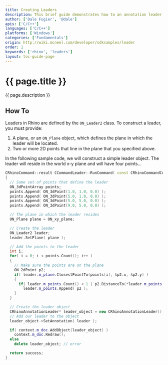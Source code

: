 ```yaml
---
title: Creating Leaders
description: This brief guide demonstrates how to an annotation leader using C/C++.
author: ['Dale Fugier', '@dale']
apis: ['C/C++']
languages: ['C/C++']
platforms: ['Windows']
categories: ['Fundamentals']
origin: http://wiki.mcneel.com/developer/sdksamples/leader
order: 1
keywords: ['rhino', 'leaders']
layout: toc-guide-page
---
```


# {{ page.title }}

{{ page.description }}

## How To

Leaders in Rhino are defined by the `ON_Leader2` class.  To construct a leader, you must provide:

1. A plane, or an `ON_Plane` object, which defines the plane in which the leader will be located.
2. Two or more 2D points that line in the plane that you specified above.

In the following sample code, we will construct a simple leader object.  The leader will reside in the world x-y plane and will have four points...

```cpp
CRhinoCommand::result CCommandLeader::RunCommand( const CRhinoCommandContext& context )
{
  // Some set of points that define the leader
  ON_3dPointArray points;
  points.Append( ON_3dPoint(1.0, 1.0, 0.0) );
  points.Append( ON_3dPoint(5.0, 1.0, 0.0) );
  points.Append( ON_3dPoint(5.0, 5.0, 0.0) );
  points.Append( ON_3dPoint(9.0, 5.0, 0.0) );

  // The plane in which the leader resides
  ON_Plane plane = ON_xy_plane;

  // Create the leader
  ON_Leader2 leader;
  leader.SetPlane( plane );

  // Add the points to the leader
  int i;
  for( i = 0; i < points.Count(); i++ )
  {
    // Make sure the points are on the plane
    ON_2dPoint p2;
    if( leader.m_plane.ClosestPointTo(points[i], &p2.x, &p2.y) )
    {
      if( leader.m_points.Count() < 1 | p2.DistanceTo(*leader.m_points.Last()) > ON_SQRT_EPSILON )
        leader.m_points.Append( p2 );
    }
  }

  // Create the leader object
  CRhinoAnnotationLeader* leader_object = new CRhinoAnnotationLeader();
  // Add our leader to the object
  leader_object->SetAnnotation( leader );

  if( context.m_doc.AddObject(leader_object) )
    context.m_doc.Redraw();
  else
    delete leader_object; // error

  return success;
}
```
